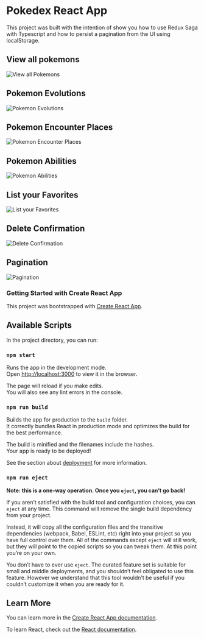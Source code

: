 # Pokedex React App

This project was built with the intention of show you how to use Redux Saga with Typescript and how to persist a pagination from the UI using localStorage.

## View all pokemons

<img src="screenshots/01.PNG" alt="View all Pokemons"/>

## Pokemon Evolutions

<img src="screenshots/02-evolutions.PNG" alt="Pokemon Evolutions"/>

## Pokemon Encounter Places

<img src="screenshots/03-encounter.PNG" alt="Pokemon Encounter Places"/>

## Pokemon Abilities

<img src="screenshots/04-abilities.PNG" alt="Pokemon Abilities"/>

## List your Favorites

<img src="screenshots/05-favorites.PNG" alt="List your Favorites"/>

## Delete Confirmation

<img src="screenshots/06-delete-confirmation.PNG" alt="Delete Confirmation"/>

## Pagination

<img src="screenshots/07-pagination.PNG" alt="Pagination"/>

### Getting Started with Create React App

This project was bootstrapped with [Create React App](https://github.com/facebook/create-react-app).

## Available Scripts

In the project directory, you can run:

### `npm start`

Runs the app in the development mode.\
Open [http://localhost:3000](http://localhost:3000) to view it in the browser.

The page will reload if you make edits.\
You will also see any lint errors in the console.

### `npm run build`

Builds the app for production to the `build` folder.\
It correctly bundles React in production mode and optimizes the build for the best performance.

The build is minified and the filenames include the hashes.\
Your app is ready to be deployed!

See the section about [deployment](https://facebook.github.io/create-react-app/docs/deployment) for more information.

### `npm run eject`

**Note: this is a one-way operation. Once you `eject`, you can’t go back!**

If you aren’t satisfied with the build tool and configuration choices, you can `eject` at any time. This command will remove the single build dependency from your project.

Instead, it will copy all the configuration files and the transitive dependencies (webpack, Babel, ESLint, etc) right into your project so you have full control over them. All of the commands except `eject` will still work, but they will point to the copied scripts so you can tweak them. At this point you’re on your own.

You don’t have to ever use `eject`. The curated feature set is suitable for small and middle deployments, and you shouldn’t feel obligated to use this feature. However we understand that this tool wouldn’t be useful if you couldn’t customize it when you are ready for it.

## Learn More

You can learn more in the [Create React App documentation](https://facebook.github.io/create-react-app/docs/getting-started).

To learn React, check out the [React documentation](https://reactjs.org/).
